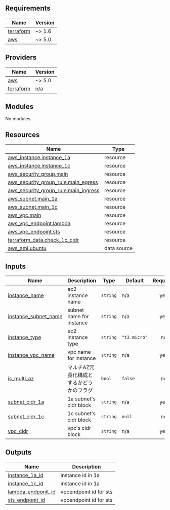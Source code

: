 <!-- BEGIN_TF_DOCS -->
## Requirements

| Name | Version |
|------|---------|
| <a name="requirement_terraform"></a> [terraform](#requirement\_terraform) | ~> 1.6 |
| <a name="requirement_aws"></a> [aws](#requirement\_aws) | ~> 5.0 |

## Providers

| Name | Version |
|------|---------|
| <a name="provider_aws"></a> [aws](#provider\_aws) | ~> 5.0 |
| <a name="provider_terraform"></a> [terraform](#provider\_terraform) | n/a |

## Modules

No modules.

## Resources

| Name | Type |
|------|------|
| [aws_instance.instance_1a](https://registry.terraform.io/providers/hashicorp/aws/latest/docs/resources/instance) | resource |
| [aws_instance.instance_1c](https://registry.terraform.io/providers/hashicorp/aws/latest/docs/resources/instance) | resource |
| [aws_security_group.main](https://registry.terraform.io/providers/hashicorp/aws/latest/docs/resources/security_group) | resource |
| [aws_security_group_rule.main_egress](https://registry.terraform.io/providers/hashicorp/aws/latest/docs/resources/security_group_rule) | resource |
| [aws_security_group_rule.main_ingress](https://registry.terraform.io/providers/hashicorp/aws/latest/docs/resources/security_group_rule) | resource |
| [aws_subnet.main_1a](https://registry.terraform.io/providers/hashicorp/aws/latest/docs/resources/subnet) | resource |
| [aws_subnet.main_1c](https://registry.terraform.io/providers/hashicorp/aws/latest/docs/resources/subnet) | resource |
| [aws_vpc.main](https://registry.terraform.io/providers/hashicorp/aws/latest/docs/resources/vpc) | resource |
| [aws_vpc_endpoint.lambda](https://registry.terraform.io/providers/hashicorp/aws/latest/docs/resources/vpc_endpoint) | resource |
| [aws_vpc_endpoint.sts](https://registry.terraform.io/providers/hashicorp/aws/latest/docs/resources/vpc_endpoint) | resource |
| [terraform_data.check_1c_cidr](https://registry.terraform.io/providers/hashicorp/terraform/latest/docs/resources/data) | resource |
| [aws_ami.ubuntu](https://registry.terraform.io/providers/hashicorp/aws/latest/docs/data-sources/ami) | data source |

## Inputs

| Name | Description | Type | Default | Required |
|------|-------------|------|---------|:--------:|
| <a name="input_instance_name"></a> [instance\_name](#input\_instance\_name) | ec2 instance name | `string` | n/a | yes |
| <a name="input_instance_subnet_name"></a> [instance\_subnet\_name](#input\_instance\_subnet\_name) | subnet name for instance | `string` | n/a | yes |
| <a name="input_instance_type"></a> [instance\_type](#input\_instance\_type) | ec2 instance type | `string` | `"t3.micro"` | no |
| <a name="input_instance_vpc_name"></a> [instance\_vpc\_name](#input\_instance\_vpc\_name) | vpc name for instance | `string` | n/a | yes |
| <a name="input_is_multi_az"></a> [is\_multi\_az](#input\_is\_multi\_az) | マルチAZ冗長化構成とするかどうかのフラグ | `bool` | `false` | no |
| <a name="input_subnet_cidr_1a"></a> [subnet\_cidr\_1a](#input\_subnet\_cidr\_1a) | 1a subnet's cidr block | `string` | n/a | yes |
| <a name="input_subnet_cidr_1c"></a> [subnet\_cidr\_1c](#input\_subnet\_cidr\_1c) | 1c subnet's cidr block | `string` | `null` | no |
| <a name="input_vpc_cidr"></a> [vpc\_cidr](#input\_vpc\_cidr) | vpc's cidr block | `string` | n/a | yes |

## Outputs

| Name | Description |
|------|-------------|
| <a name="output_instance_1a_id"></a> [instance\_1a\_id](#output\_instance\_1a\_id) | instance id in 1a |
| <a name="output_instance_1c_id"></a> [instance\_1c\_id](#output\_instance\_1c\_id) | instance id in 1a |
| <a name="output_lambda_endponit_id"></a> [lambda\_endponit\_id](#output\_lambda\_endponit\_id) | vpcendpoint id for sts |
| <a name="output_sts_endponit_id"></a> [sts\_endponit\_id](#output\_sts\_endponit\_id) | vpcendpoint id for sts |
<!-- END_TF_DOCS -->